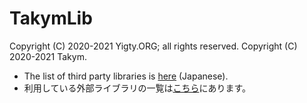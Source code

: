 # TakymLib
Copyright (C) 2020-2021 Yigty.ORG; all rights reserved.
Copyright (C) 2020-2021 Takym.

* The list of third party libraries is [here](./docs/third-party-notice.md) (Japanese).
* 利用している外部ライブラリの一覧は[こちら](./docs/third-party-notice.md)にあります。
